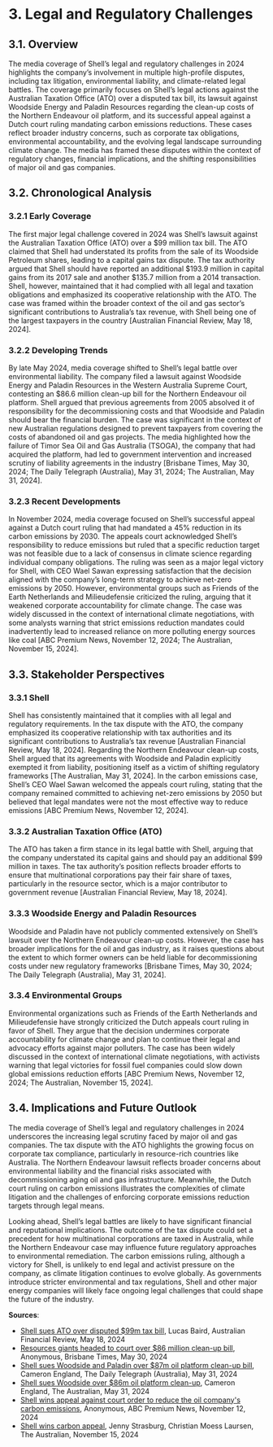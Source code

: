 <a name="3-legal-and-regulatory-challenges-"></a>

# 3. Legal and Regulatory Challenges  

<a name="3-1-overview-"></a>

## 3.1. Overview  

The media coverage of Shell’s legal and regulatory challenges in 2024 highlights the company’s involvement in multiple high-profile disputes, including tax litigation, environmental liability, and climate-related legal battles. The coverage primarily focuses on Shell’s legal actions against the Australian Taxation Office (ATO) over a disputed tax bill, its lawsuit against Woodside Energy and Paladin Resources regarding the clean-up costs of the Northern Endeavour oil platform, and its successful appeal against a Dutch court ruling mandating carbon emissions reductions. These cases reflect broader industry concerns, such as corporate tax obligations, environmental accountability, and the evolving legal landscape surrounding climate change. The media has framed these disputes within the context of regulatory changes, financial implications, and the shifting responsibilities of major oil and gas companies.  

<a name="3-2-chronological-analysis-"></a>

## 3.2. Chronological Analysis  

<a name="3-2-1-early-coverage-"></a>

### 3.2.1 Early Coverage  

The first major legal challenge covered in 2024 was Shell’s lawsuit against the Australian Taxation Office (ATO) over a $99 million tax bill. The ATO claimed that Shell had understated its profits from the sale of its Woodside Petroleum shares, leading to a capital gains tax dispute. The tax authority argued that Shell should have reported an additional $193.9 million in capital gains from its 2017 sale and another $135.7 million from a 2014 transaction. Shell, however, maintained that it had complied with all legal and taxation obligations and emphasized its cooperative relationship with the ATO. The case was framed within the broader context of the oil and gas sector’s significant contributions to Australia’s tax revenue, with Shell being one of the largest taxpayers in the country [Australian Financial Review, May 18, 2024].  

<a name="3-2-2-developing-trends-"></a>

### 3.2.2 Developing Trends  

By late May 2024, media coverage shifted to Shell’s legal battle over environmental liability. The company filed a lawsuit against Woodside Energy and Paladin Resources in the Western Australia Supreme Court, contesting an $86.6 million clean-up bill for the Northern Endeavour oil platform. Shell argued that previous agreements from 2005 absolved it of responsibility for the decommissioning costs and that Woodside and Paladin should bear the financial burden. The case was significant in the context of new Australian regulations designed to prevent taxpayers from covering the costs of abandoned oil and gas projects. The media highlighted how the failure of Timor Sea Oil and Gas Australia (TSOGA), the company that had acquired the platform, had led to government intervention and increased scrutiny of liability agreements in the industry [Brisbane Times, May 30, 2024; The Daily Telegraph (Australia), May 31, 2024; The Australian, May 31, 2024].  

<a name="3-2-3-recent-developments-"></a>

### 3.2.3 Recent Developments  

In November 2024, media coverage focused on Shell’s successful appeal against a Dutch court ruling that had mandated a 45% reduction in its carbon emissions by 2030. The appeals court acknowledged Shell’s responsibility to reduce emissions but ruled that a specific reduction target was not feasible due to a lack of consensus in climate science regarding individual company obligations. The ruling was seen as a major legal victory for Shell, with CEO Wael Sawan expressing satisfaction that the decision aligned with the company’s long-term strategy to achieve net-zero emissions by 2050. However, environmental groups such as Friends of the Earth Netherlands and Milieudefensie criticized the ruling, arguing that it weakened corporate accountability for climate change. The case was widely discussed in the context of international climate negotiations, with some analysts warning that strict emissions reduction mandates could inadvertently lead to increased reliance on more polluting energy sources like coal [ABC Premium News, November 12, 2024; The Australian, November 15, 2024].  

<a name="3-3-stakeholder-perspectives-"></a>

## 3.3. Stakeholder Perspectives  

<a name="3-3-1-shell-"></a>

### 3.3.1 Shell  

Shell has consistently maintained that it complies with all legal and regulatory requirements. In the tax dispute with the ATO, the company emphasized its cooperative relationship with tax authorities and its significant contributions to Australia’s tax revenue [Australian Financial Review, May 18, 2024]. Regarding the Northern Endeavour clean-up costs, Shell argued that its agreements with Woodside and Paladin explicitly exempted it from liability, positioning itself as a victim of shifting regulatory frameworks [The Australian, May 31, 2024]. In the carbon emissions case, Shell’s CEO Wael Sawan welcomed the appeals court ruling, stating that the company remained committed to achieving net-zero emissions by 2050 but believed that legal mandates were not the most effective way to reduce emissions [ABC Premium News, November 12, 2024].  

<a name="3-3-2-australian-taxation-office-ato-"></a>

### 3.3.2 Australian Taxation Office (ATO)  

The ATO has taken a firm stance in its legal battle with Shell, arguing that the company understated its capital gains and should pay an additional $99 million in taxes. The tax authority’s position reflects broader efforts to ensure that multinational corporations pay their fair share of taxes, particularly in the resource sector, which is a major contributor to government revenue [Australian Financial Review, May 18, 2024].  

<a name="3-3-3-woodside-energy-and-paladin-resources-"></a>

### 3.3.3 Woodside Energy and Paladin Resources  

Woodside and Paladin have not publicly commented extensively on Shell’s lawsuit over the Northern Endeavour clean-up costs. However, the case has broader implications for the oil and gas industry, as it raises questions about the extent to which former owners can be held liable for decommissioning costs under new regulatory frameworks [Brisbane Times, May 30, 2024; The Daily Telegraph (Australia), May 31, 2024].  

<a name="3-3-4-environmental-groups-"></a>

### 3.3.4 Environmental Groups  

Environmental organizations such as Friends of the Earth Netherlands and Milieudefensie have strongly criticized the Dutch appeals court ruling in favor of Shell. They argue that the decision undermines corporate accountability for climate change and plan to continue their legal and advocacy efforts against major polluters. The case has been widely discussed in the context of international climate negotiations, with activists warning that legal victories for fossil fuel companies could slow down global emissions reduction efforts [ABC Premium News, November 12, 2024; The Australian, November 15, 2024].  

<a name="3-4-implications-and-future-outlook-"></a>

## 3.4. Implications and Future Outlook  

The media coverage of Shell’s legal and regulatory challenges in 2024 underscores the increasing legal scrutiny faced by major oil and gas companies. The tax dispute with the ATO highlights the growing focus on corporate tax compliance, particularly in resource-rich countries like Australia. The Northern Endeavour lawsuit reflects broader concerns about environmental liability and the financial risks associated with decommissioning aging oil and gas infrastructure. Meanwhile, the Dutch court ruling on carbon emissions illustrates the complexities of climate litigation and the challenges of enforcing corporate emissions reduction targets through legal means.  

Looking ahead, Shell’s legal battles are likely to have significant financial and reputational implications. The outcome of the tax dispute could set a precedent for how multinational corporations are taxed in Australia, while the Northern Endeavour case may influence future regulatory approaches to environmental remediation. The carbon emissions ruling, although a victory for Shell, is unlikely to end legal and activist pressure on the company, as climate litigation continues to evolve globally. As governments introduce stricter environmental and tax regulations, Shell and other major energy companies will likely face ongoing legal challenges that could shape the future of the industry.

**Sources**:
- [Shell sues ATO over disputed $99m tax bill](https://advance.lexis.com/api/document?collection=news&id=urn:contentItem:6C2R-V5K1-F0J6-J1T8-00000-00&context=1519360), Lucas Baird, Australian Financial Review, May 18, 2024
- [Resources giants headed to court over $86 million clean-up bill](https://advance.lexis.com/api/document?collection=news&id=urn:contentItem:6C4S-TWM1-DY19-C2M0-00000-00&context=1519360), Anonymous, Brisbane Times, May 30, 2024
- [Shell sues Woodside and Paladin over $87m oil platform clean-up bill](https://advance.lexis.com/api/document?collection=news&id=urn:contentItem:6C50-G1B1-JD3N-54VF-00000-00&context=1519360), Cameron England, The Daily Telegraph (Australia), May 31, 2024
- [Shell sues Woodside over $86m oil platform clean-up](https://advance.lexis.com/api/document?collection=news&id=urn:contentItem:6C50-G1B1-JD3N-54HT-00000-00&context=1519360), Cameron England, The Australian, May 31, 2024
- [Shell wins appeal against court order to reduce the oil company's carbon emissions](https://advance.lexis.com/api/document?collection=news&id=urn:contentItem:6DD7-D461-JBN5-F2VT-00000-00&context=1519360), Anonymous, ABC Premium News, November 12, 2024
- [Shell wins carbon appeal](https://advance.lexis.com/api/document?collection=news&id=urn:contentItem:6DDT-D711-JD3N-50KF-00000-00&context=1519360), Jenny Strasburg, Christian Moess Laursen, The Australian, November 15, 2024